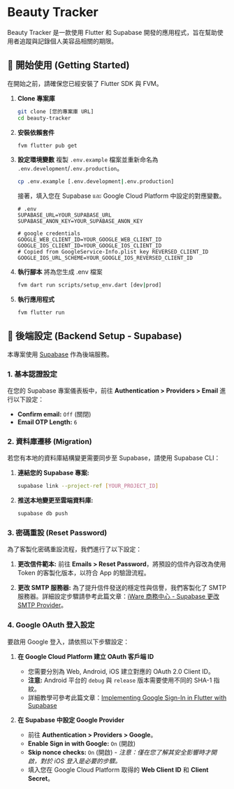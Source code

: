 # Beauty Tracker

Beauty Tracker 是一款使用 Flutter 和 Supabase 開發的應用程式，旨在幫助使用者追蹤與記錄個人美容品相關的期限。

## 🚀 開始使用 (Getting Started)

在開始之前，請確保您已經安裝了 Flutter SDK 與 FVM。

1.  **Clone 專案庫**
    ```bash
    git clone [您的專案庫 URL]
    cd beauty-tracker
    ```

2.  **安裝依賴套件**
    ```bash
    fvm flutter pub get
    ```

3.  **設定環境變數**
    複製 `.env.example` 檔案並重新命名為 `.env.development`/`.env.production`。
    ```bash
    cp .env.example [.env.development|.env.production]
    ```
    接著，填入您在 Supabase และ Google Cloud Platform 中設定的對應變數。

    ```dotenv
    # .env
    SUPABASE_URL=YOUR_SUPABASE_URL
    SUPABASE_ANON_KEY=YOUR_SUPABASE_ANON_KEY
    
    # google credentials
    GOOGLE_WEB_CLIENT_ID=YOUR_GOOGLE_WEB_CLIENT_ID
    GOOGLE_IOS_CLIENT_ID=YOUR_GOOGLE_IOS_CLIENT_ID
    # Copied from GoogleService-Info.plist key REVERSED_CLIENT_ID
    GOOGLE_IOS_URL_SCHEME=YOUR_GOOGLE_IOS_REVERSED_CLIENT_ID
    ```
4. **執行腳本**
   將為您生成 .env 檔案
   ```bash
   fvm dart run scripts/setup_env.dart [dev|prod]
   ```
5.  **執行應用程式**
    ```bash
    fvm flutter run
    ```

## 🔧 後端設定 (Backend Setup - Supabase)

本專案使用 [Supabase](https://supabase.io/) 作為後端服務。

### 1. 基本認證設定

在您的 Supabase 專案儀表板中，前往 **Authentication > Providers > Email** 進行以下設定：

* **Confirm email:** `Off` (關閉)
* **Email OTP Length:** `6`

### 2. 資料庫遷移 (Migration)

若您有本地的資料庫結構變更需要同步至 Supabase，請使用 Supabase CLI：

1.  **連結您的 Supabase 專案:**
    ```bash
    supabase link --project-ref [YOUR_PROJECT_ID]
    ```

2.  **推送本地變更至雲端資料庫:**
    ```bash
    supabase db push
    ```

### 3. 密碼重設 (Reset Password)

為了客製化密碼重設流程，我們進行了以下設定：

1.  **更改信件範本:**
    前往 **Emails > Reset Password**，將預設的信件內容改為使用 Token 的客製化版本，以符合 App 的驗證流程。

2.  **更改 SMTP 服務器:**
    為了提升信件發送的穩定性與信譽，我們客製化了 SMTP 服務器。詳細設定步驟請參考此篇文章：[iWare 商務中心 - Supabase 更改 SMTP Provider](https://www.iware.com.tw/blog-1201.html)。

### 4. Google OAuth 登入設定

要啟用 Google 登入，請依照以下步驟設定：

1.  **在 Google Cloud Platform 建立 OAuth 客戶端 ID**
    * 您需要分別為 Web, Android, iOS 建立對應的 OAuth 2.0 Client ID。
    * **注意:** Android 平台的 `debug` 與 `release` 版本需要使用不同的 SHA-1 指紋。
    * 詳細教學可參考此篇文章：[Implementing Google Sign-In in Flutter with Supabase](https://medium.com/@fianto74/implementing-google-sign-in-authentication-in-flutter-with-supabase-acf7f33a98b1)

2.  **在 Supabase 中設定 Google Provider**
    * 前往 **Authentication > Providers > Google**。
    * **Enable Sign in with Google:** `On` (開啟)
    * **Skip nonce checks:** `On` (開啟) - *注意：僅在您了解其安全影響時才開啟，對於 iOS 登入是必要的步驟。*
    * 填入您在 Google Cloud Platform 取得的 **Web Client ID** 和 **Client Secret**。
